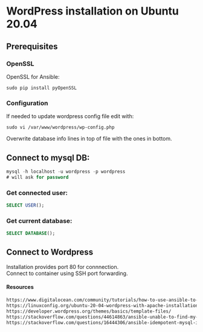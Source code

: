 # WordPress installation on Ubuntu 20.04 
## Prerequisites

### OpenSSL
OpenSSL for Ansible:
```
sudo pip install pyOpenSSL
```

### Configuration
If needed to update wordpress config file edit with:
```
sudo vi /var/www/wordpress/wp-config.php 
```
Overwrite database info lines in top of file with the ones in bottom.

## Connect to mysql DB:
```sql
mysql -h localhost -u wordpress -p wordpress
# will ask for password
```
### Get connected user:
```sql
SELECT USER();
```
### Get current database:
```sql
SELECT DATABASE();
```
## Connect to Wordpress
Installation provides port 80 for connnection.<br/>
Connect to container using SSH port forwarding.

#### Resources
```html
https://www.digitalocean.com/community/tutorials/how-to-use-ansible-to-install-and-set-up-wordpress-with-lamp-on-ubuntu-18-04
https://linuxconfig.org/ubuntu-20-04-wordpress-with-apache-installation
https://developer.wordpress.org/themes/basics/template-files/
https://stackoverflow.com/questions/44614863/ansible-unable-to-find-my-cnf-cant-connect-to-local-mysql-server
https://stackoverflow.com/questions/16444306/ansible-idempotent-mysql-installation-playbook
```

